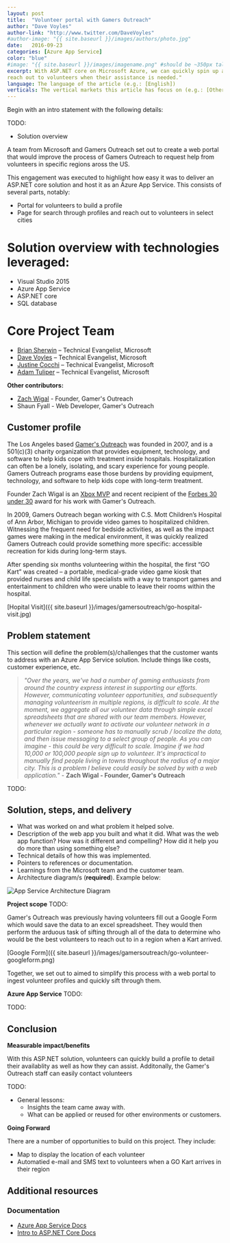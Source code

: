 ```yaml
---
layout: post
title:  "Volunteer portal with Gamers Outreach"
author: "Dave Voyles"
author-link: "http://www.twitter.com/DaveVoyles"
#author-image: "{{ site.baseurl }}/images/authors/photo.jpg"
date:   2016-09-23
categories: [Azure App Service]
color: "blue"
#image: "{{ site.baseurl }}/images/imagename.png" #should be ~350px tall
excerpt: With ASP.NET core on Microsoft Azure, we can quickly spin up a website and backend for charity volunteers to create a profile, and the charity to easily
reach out to volunteers when their assistance is needed."
language: The language of the article (e.g.: [English])
verticals: The vertical markets this article has focus on (e.g.: [Other])
---
```


Begin with an intro statement with the following details:

TODO:
- Solution overview

A team from Microsoft and Gamers Outreach set out to create a web portal that would improve the process of Gamers Outreach to request help from volunteers in specific regions aross the US.  

 This engagement was executed to highlight how easy it was to deliver an ASP.NET core solution and host it as an Azure App Service. This consists of several parts, notably:

 - Portal for volunteers to build a profile
 - Page for search through profiles and reach out to volunteers in select cities



# Solution overview with technologies leveraged:
- Visual Studio 2015
- Azure App Service
- ASP.NET core
- SQL database


# Core Project Team

- [Brian Sherwin](http://www.twitter.com/Bsherwin) – Technical Evangelist, Microsoft
- [Dave Voyles](http://www.twitter.com/DaveVoyles) – Technical Evangelist, Microsoft
- [Justine Cocchi](http://www.twitter.com/justinecocchi) – Technical Evangelist, Microsoft
- [Adam Tuliper](http://www.twitter.com/AdamTuliper) – Technical Evangelist, Microsoft


**Other contributors:**

- [Zach Wigal](http://wwww.twitter.com/ZachWigal) - Founder, Gamer's Outreach
- Shaun Fyall - Web Developer, Gamer's Outreach

## Customer profile ##

The Los Angeles based [Gamer's Outreach](http://www.gamersoutreach.com) was founded in 2007, and is a 501(c)(3) charity organization that provides equipment, technology, and software to help kids cope with treatment inside hospitals. Hospitalization can often be a lonely, isolating, and scary experience for young people. Gamers Outreach programs ease those burdens by providing equipment, technology, and software to help kids cope with long-term treatment.

Founder Zach Wigal is an [Xbox MVP](https://mvp.xbox.com/home) and recent recipient of the [Forbes 30 under 30](https://www.forbes.com/profile/zach-wigal/) award for his work with Gamer's Outreach.  

In 2009, Gamers Outreach began working with C.S. Mott Children’s Hospital of Ann Arbor, Michigan to provide video games to hospitalized children. Witnessing the frequent need for bedside activities, as well as the impact games were making in the medical environment, it was quickly realized Gamers Outreach could provide something more specific: accessible recreation for kids during long-term stays.

After spending six months volunteering within the hospital, the first “GO Kart” was created – a portable, medical-grade video game kiosk that provided nurses and child life specialists with a way to transport games and entertainment to children who were unable to leave their rooms within the hospital.

[Hopital Visit]({{ site.baseurl }}/images/gamersoutreach/go-hospital-visit.jpg)
 
## Problem statement ##

This section will define the problem(s)/challenges that the customer wants to address with an Azure App Service solution. Include things like costs, customer experience, etc.
 

>	*"Over the years, we've had a number of gaming enthusiasts from around the country express interest in supporting our efforts. However, communicating volunteer opportunities, and subsequently managing volunteerism in multiple regions, is difficult to scale. At the moment, we aggregate all our volunteer data through simple excel spreadsheets that are shared with our team members. However, whenever we actually want to activate our volunteer network in a particular region - someone has to manually scrub / localize the data, and then issue messaging to a select group of people. As you can imagine - this could be very difficult to scale. Imagine if we had 10,000 or 100,000 people sign up to volunteer. It's impractical to manually find people living in towns throughout the radius of a major city. This is a problem I believe could easily be solved by with a web application."*  - **Zach Wigal - Founder, Gamer's Outreach**




TODO:
## Solution, steps, and delivery ##
- What was worked on and what problem it helped solve.
- Description of the web app you built and what it did. What was the web app function? How was it different and compelling? How did it help you do more than using something else?
- Technical details of how this was implemented.
- Pointers to references or documentation.
- Learnings from the Microsoft team and the customer team.
- Architecture diagram/s (**required**). Example below:

 ![App Service Architecture Diagram](/images/templates/appservicearchitecture.png)



**Project scope**
TODO:

Gamer's Outreach was previously having volunteers fill out a Google Form which would save the data to an excel spreadsheet. They would then perform the arduous task of sifting through all of the data to determine who would be the best volunteers to reach out to in a region when a Kart arrived. 

[Google Form]({{ site.baseurl }}/images/gamersoutreach/go-volunteer-googleform.png)

Together, we set out to aimed to simplify this process with a web portal to ingest volunteer profiles and quickly sift through them. 

**Azure App Service**
TODO:




TODO:
## Conclusion ##

**Measurable impact/benefits**

With this ASP.NET solution, volunteers can quickly build a profile to detail their availablity as well as how they can assist. Additonally, the Gamer's Outreach staff can easily contact volunteers 


TODO:
- General lessons:
  - Insights the team came away with.
  - What can be applied or reused for other environments or customers.

**Going Forward**

There are a number of opportunities to build on this project. They include:

- Map to display the location of each volunteer
- Automatied e-mail and SMS text to volunteers when a GO Kart arrives in their region


## Additional resources ##


### Documentation ###
- [Azure App Service Docs](https://docs.microsoft.com/en-us/azure/app-service/)
- [Intro to ASP.NET Core Docs](https://docs.microsoft.com/en-us/aspnet/core/)